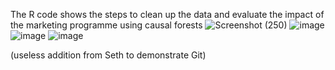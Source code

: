 The R code shows the steps to clean up the data and evaluate the impact of the marketing programme using causal forests
![Screenshot (250)](https://github.com/user-attachments/assets/2c7ad559-460c-4b0b-9872-2cf481dcb891)
![image](https://github.com/user-attachments/assets/7ffdcc2b-ea0f-450b-a4a1-734b198efceb)
![image](https://github.com/user-attachments/assets/cb1dae65-69b8-4def-85c8-f67b61230854)
![image](https://github.com/user-attachments/assets/92fbbf9e-7b46-469c-b75c-604273c3d94f)

(useless addition from Seth to demonstrate Git)
